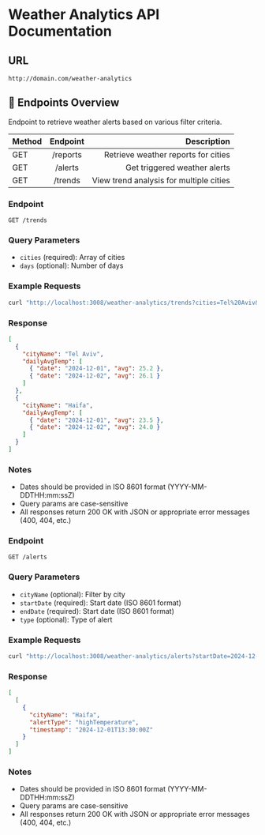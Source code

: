 # Weather Analytics API Documentation

## URL

```
http://domain.com/weather-analytics
```

## 📘 Endpoints Overview
Endpoint to retrieve weather alerts based on various filter criteria.


| Method               |   Endpoint    |                         Description |
|:---------------------|:-------------:|------------------------------------:|
| GET                  |   /reports    |	Retrieve weather reports for cities |
| GET                  |   	/alerts    |        Get triggered weather alerts |
| GET                     |       	/trends        |                                    	View trend analysis for multiple cities |


### Endpoint
```
GET /trends
```

### Query Parameters
- `cities` (required): Array of cities
- `days` (optional): Number of days
### Example Requests

```bash
curl "http://localhost:3008/weather-analytics/trends?cities=Tel%20Aviv&cities=Haifa&days=5"

```

### Response
```json
[
  {
    "cityName": "Tel Aviv",
    "dailyAvgTemp": [
      { "date": "2024-12-01", "avg": 25.2 },
      { "date": "2024-12-02", "avg": 26.1 }
    ]
  },
  {
    "cityName": "Haifa",
    "dailyAvgTemp": [
      { "date": "2024-12-01", "avg": 23.5 },
      { "date": "2024-12-02", "avg": 24.0 }
    ]
  }
]
```

### Notes
- Dates should be provided in ISO 8601 format (YYYY-MM-DDTHH:mm:ssZ)
- Query params are case-sensitive
- All responses return 200 OK with JSON or appropriate error messages (400, 404, etc.)

### Endpoint
```
GET /alerts
```

### Query Parameters
- `cityName` (optional): 	Filter by city
- `startDate` (required): Start date (ISO 8601 format)
- `endDate` (required): Start date (ISO 8601 format)
- `type` (optional): Type of alert
### Example Requests

```bash
curl "http://localhost:3008/weather-analytics/alerts?startDate=2024-12-01T00:00:00Z&endDate=2024-12-02T00:00:00Z&type=highTemperature"

```

### Response
```json
[
  [
    {
      "cityName": "Haifa",
      "alertType": "highTemperature",
      "timestamp": "2024-12-01T13:30:00Z"
    }
  ]
]
```

### Notes
- Dates should be provided in ISO 8601 format (YYYY-MM-DDTHH:mm:ssZ)
- Query params are case-sensitive
- All responses return 200 OK with JSON or appropriate error messages (400, 404, etc.)
